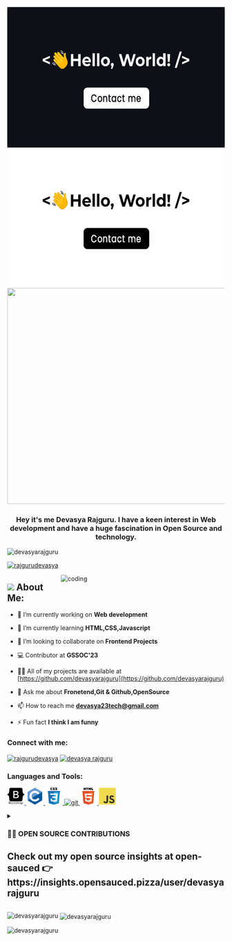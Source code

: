 <div align="center">
<img src="https://raw.githubusercontent.com/viveksati5143/viveksati5143/main/headergitdark.gif#gh-dark-mode-only" align="center" height="325" />
<img src="https://raw.githubusercontent.com/viveksati5143/viveksati5143/main/headergitlight.gif#gh-light-mode-only" align="center" height="325" />
</div> 

<img src = 'https://camo.githubusercontent.com/a4c584bce1c41271485d28f92aaf9f581b3c88b68ca723b6edfd58b4ba988c2b/68747470733a2f2f63646e2e6472696262626c652e636f6d2f75736572732f313138373833362f73637265656e73686f74732f363533393432392f70726f6772616d65722e676966' width='970px' height='500px'/>

<h3 align="center">Hey it's me Devasya Rajguru. I have a keen interest in Web development and have a huge fascination in Open Source and technology.</h3>
 
<p align="left"> <img src="https://komarev.com/ghpvc/?username=devasyarajguru&label=Profile%20views&color=0e75b6&style=flat" alt="devasyarajguru" /> </p>

<p align="left"> <a href="https://twitter.com/rajgurudevasya" target="blank"><img src="https://img.shields.io/twitter/follow/rajgurudevasya?logo=twitter&style=for-the-badge" alt="rajgurudevasya" /></a> </p>

<img align="right" alt="coding" width="380" src="https://i.pinimg.com/originals/e4/26/70/e426702edf874b181aced1e2fa5c6cde.gif"/>


## <img src="https://media.giphy.com/media/WUlplcMpOCEmTGBtBW/giphy.gif" width="40"> **About Me:**

- 🔭 I’m currently working on **Web development**

- 🌱 I’m currently learning **HTML,CSS,Javascript**

- 👯 I’m looking to collaborate on **Frontend Projects**

-  💻 Contributor at <strong>GSSOC'23</strong>

- 👨‍💻 All of my projects are available at [https://github.com/devasyarajguru](https://github.com/devasyarajguru)

- 💬 Ask me about **Fronetend,Git & Github,OpenSource**

- 📫 How to reach me **devasya23tech@gmail.com**

- ⚡ Fun fact **I think I am funny**

<h3 align="left">Connect with me:</h3>
<p align="left">
<a href="https://twitter.com/rajgurudevasya" target="blank"><img align="center" src="https://raw.githubusercontent.com/rahuldkjain/github-profile-readme-generator/master/src/images/icons/Social/twitter.svg" alt="rajgurudevasya" height="30" width="40" /></a>
<a href="https://linkedin.com/in/devasya rajguru" target="blank"><img align="center" src="https://raw.githubusercontent.com/rahuldkjain/github-profile-readme-generator/master/src/images/icons/Social/linked-in-alt.svg" alt="devasya rajguru" height="30" width="40" /></a>
</p>

<h3 align="left">Languages and Tools:</h3>
<p align="left"> <a href="https://getbootstrap.com" target="_blank" rel="noreferrer"> <img src="https://raw.githubusercontent.com/devicons/devicon/master/icons/bootstrap/bootstrap-plain-wordmark.svg" alt="bootstrap" width="40" height="40"/> </a> <a href="https://www.cprogramming.com/" target="_blank" rel="noreferrer"> <img src="https://raw.githubusercontent.com/devicons/devicon/master/icons/c/c-original.svg" alt="c" width="40" height="40"/> </a> <a href="https://www.w3schools.com/css/" target="_blank" rel="noreferrer"> <img src="https://raw.githubusercontent.com/devicons/devicon/master/icons/css3/css3-original-wordmark.svg" alt="css3" width="40" height="40"/> </a> <a href="https://git-scm.com/" target="_blank" rel="noreferrer"> <img src="https://www.vectorlogo.zone/logos/git-scm/git-scm-icon.svg" alt="git" width="40" height="40"/> </a> <a href="https://www.w3.org/html/" target="_blank" rel="noreferrer"> <img src="https://raw.githubusercontent.com/devicons/devicon/master/icons/html5/html5-original-wordmark.svg" alt="html5" width="40" height="40"/> </a> 
 <a href="https://developer.mozilla.org/en-US/docs/Web/JavaScript" target="_blank" rel="noreferrer"> <img src="https://raw.githubusercontent.com/devicons/devicon/master/icons/javascript/javascript-original.svg" alt="javascript" width="40" height="40"/> 
    </a> 
</p>

<!--Open Source Contributions-->
<details>
    <summary><h3> 👨‍💻 OPEN SOURCE CONTRIBUTIONS</h3>
  <h2>Check out my open source insights at open-sauced 👉 https://insights.opensauced.pizza/user/devasyarajguru</h2>
     </summary>
  <div>
    <h2>Check out my blogs on Hashnode 👉 https://hashnode.com/@devasya23rajguru</h2>
  </div>
</details>
<p><img align="left" src="https://github-readme-stats.vercel.app/api/top-langs?username=devasyarajguru&show_icons=true&locale=en&layout=compact" alt="devasyarajguru" /></p>

<p>&nbsp;<img align="center" src="https://github-readme-stats.vercel.app/api?username=devasyarajguru&show_icons=true&locale=en" alt="devasyarajguru" /></p>

<p><img align="center" src="https://github-readme-streak-stats.herokuapp.com/?user=devasyarajguru&" alt="devasyarajguru" /></p>
